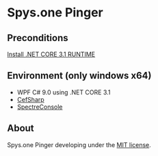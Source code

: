 Spys.one Pinger
=====================

## Preconditions
[Install .NET CORE 3.1 RUNTIME](https://dotnet.microsoft.com/download/dotnet/3.1)

## Environment (only windows x64)
- WPF C# 9.0 using .NET CORE 3.1
- [CefSharp](https://github.com/cefsharp/CefSharp)
- [SpectreConsole](https://spectreconsole.net)

## About
Spys.one Pinger developing under the [MIT license](LICENSE).
